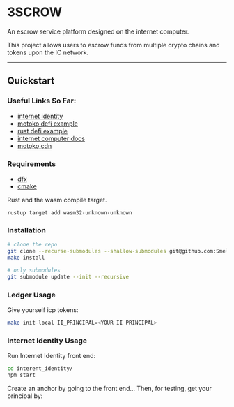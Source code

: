 # 3SCROW

An escrow service platform designed on the internet computer.

This project allows users to escrow funds from multiple crypto
chains and tokens upon the IC network.

---

## Quickstart

### Useful Links So Far:

- [internet identity](https://github.com/dfinity/internet-identity)
- [motoko defi example](https://github.com/dfinity/examples/tree/master/motoko/defi)
- [rust defi example](https://github.com/dfinity/examples/tree/master/rust/defi)
- [internet computer docs](https://smartcontracts.org/docs/current/developer-docs/ic-overview)
- [motoko cdn](https://github.com/gabrielnic/motoko-cdn)

### Requirements

- [dfx](https://smartcontracts.org/docs/developers-guide/install-upgrade-remove.html)
- [cmake](https://cmake.org/)

Rust and the wasm compile target.

```
rustup target add wasm32-unknown-unknown
```

### Installation

```bash
# clone the repo
git clone --recurse-submodules --shallow-submodules git@github.com:SmellyFilly/3SCROW.git
make install
```

```bash
# only submodules
git submodule update --init --recursive
```

### Ledger Usage

Give yourself icp tokens:

```bash
make init-local II_PRINCIPAL=<YOUR II PRINCIPAL>
```

### Internet Identity Usage

Run Internet Identity front end:

```bash
cd interent_identity/
npm start
```

Create an anchor by going to the front end...
Then, for testing, get your principal by:
